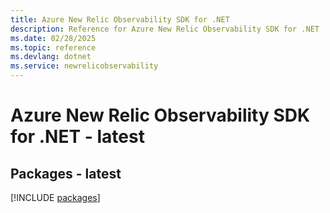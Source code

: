 ```yaml
---
title: Azure New Relic Observability SDK for .NET
description: Reference for Azure New Relic Observability SDK for .NET
ms.date: 02/28/2025
ms.topic: reference
ms.devlang: dotnet
ms.service: newrelicobservability
---
```

# Azure New Relic Observability SDK for .NET - latest
## Packages - latest
[!INCLUDE [packages](new-relic-observability-index.md)]